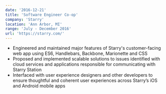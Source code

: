 ```yaml
---
date: '2016-12-21'
title: 'Software Engineer Co-op'
company: 'Starry'
location: 'Ann Arbor, MI'
range: 'July - December 2016'
url: 'https://starry.com/'
---
```


- Engineered and maintained major features of Starry's customer-facing web app using ES6, Handlebars, Backbone, Marionette and CSS
- Proposed and implemented scalable solutions to issues identified with cloud services and applications responsible for communicating with Starry Station
- Interfaced with user experience designers and other developers to ensure thoughtful and coherent user experiences across Starry’s iOS and Android mobile apps
